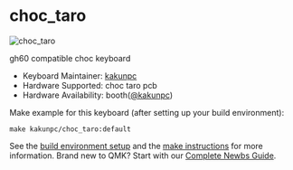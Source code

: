 # choc_taro

![choc_taro](https://i.gyazo.com/717ddeed13cd2f956ed01b71c6e96f87.jpg)

gh60 compatible choc keyboard

* Keyboard Maintainer: [kakunpc](https://github.com/kakunpc)
* Hardware Supported: choc taro pcb
* Hardware Availability: booth([@kakunpc](https://kakunpc.booth.pm/))

Make example for this keyboard (after setting up your build environment):

    make kakunpc/choc_taro:default

See the [build environment setup](https://docs.qmk.fm/#/getting_started_build_tools) and the [make instructions](https://docs.qmk.fm/#/getting_started_make_guide) for more information. Brand new to QMK? Start with our [Complete Newbs Guide](https://docs.qmk.fm/#/newbs).

